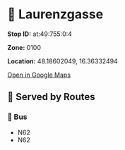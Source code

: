 # 🚉 Laurenzgasse


**Stop ID:** at:49:755:0:4

**Zone:** 0100

**Location:** 48.18602049, 16.36332494

[Open in Google Maps](https://www.google.com/maps?q=48.18602049,16.36332494)

## 🚆 Served by Routes

### 🚌 Bus
- N62
- N62